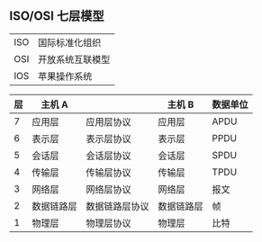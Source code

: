 ## ISO/OSI 七层模型

|     |                  |
| --- | ---------------- |
| ISO | 国际标准化组织   |
| OSI | 开放系统互联模型 |
| IOS | 苹果操作系统     |

| 层  | 主机 A     |                | 主机 B     | 数据单位 |
| --- | ---------- | -------------- | ---------- | -------- |
| 7   | 应用层     | 应用层协议     | 应用层     | APDU     |
| 6   | 表示层     | 表示层协议     | 表示层     | PPDU     |
| 5   | 会话层     | 会话层协议     | 会话层     | SPDU     |
| 4   | 传输层     | 传输层协议     | 传输层     | TPDU     |
| 3   | 网络层     | 网络层协议     | 网络层     | 报文     |
| 2   | 数据链路层 | 数据链路层协议 | 数据链路层 | 帧       |
| 1   | 物理层     | 物理层协议     | 物理层     | 比特     |

